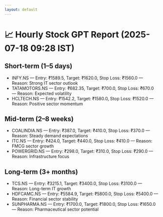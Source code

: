 ```yaml
---
layout: default
---
```


# 📈 Hourly Stock GPT Report (2025-07-18 09:28 IST)

## Short-term (1–5 days)
- INFY.NS — Entry: ₹1589.5, Target: ₹1620.0, Stop Loss: ₹1560.0 — Reason: Strong IT sector outlook
- TATAMOTORS.NS — Entry: ₹682.35, Target: ₹700.0, Stop Loss: ₹670.0 — Reason: Expected volatility
- HCLTECH.NS — Entry: ₹1542.2, Target: ₹1580.0, Stop Loss: ₹1520.0 — Reason: Positive sector momentum

## Mid-term (2–8 weeks)
- COALINDIA.NS — Entry: ₹387.0, Target: ₹410.0, Stop Loss: ₹370.0 — Reason: Steady demand expectations
- ITC.NS — Entry: ₹424.0, Target: ₹440.0, Stop Loss: ₹410.0 — Reason: FMCG sector growth
- POWERGRID.NS — Entry: ₹298.0, Target: ₹310.0, Stop Loss: ₹290.0 — Reason: Infrastructure focus

## Long-term (3+ months)
- TCS.NS — Entry: ₹3215.1, Target: ₹3400.0, Stop Loss: ₹3100.0 — Reason: Long-term IT growth
- HDFCAMC.NS — Entry: ₹5584.9, Target: ₹5800.0, Stop Loss: ₹5400.0 — Reason: Financial sector stability
- SUNPHARMA.NS — Entry: ₹1700.0, Target: ₹1800.0, Stop Loss: ₹1650.0 — Reason: Pharmaceutical sector potential